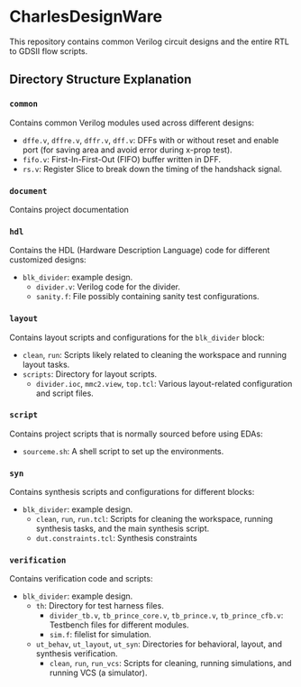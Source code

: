 # CharlesDesignWare

This repository contains common Verilog circuit designs and the entire RTL to GDSII flow scripts.  

## Directory Structure Explanation

### `common`
Contains common Verilog modules used across different designs:
- `dffe.v`, `dffre.v`, `dffr.v`, `dff.v`: DFFs with or without reset and enable port (for saving area and avoid error during x-prop test).
- `fifo.v`: First-In-First-Out (FIFO) buffer written in DFF.
- `rs.v`: Register Slice to break down the timing of the handshack signal.

### `document`
Contains project documentation

### `hdl`
Contains the HDL (Hardware Description Language) code for different customized designs:
- `blk_divider`: example design.
  - `divider.v`: Verilog code for the divider.
  - `sanity.f`: File possibly containing sanity test configurations.

### `layout`
Contains layout scripts and configurations for the `blk_divider` block:
- `clean`, `run`: Scripts likely related to cleaning the workspace and running layout tasks.
- `scripts`: Directory for layout scripts.
  - `divider.ioc`, `mmc2.view`, `top.tcl`: Various layout-related configuration and script files.

### `script`
Contains project scripts that is normally sourced before using EDAs:
- `sourceme.sh`: A shell script to set up the environments.

### `syn`
Contains synthesis scripts and configurations for different blocks:
- `blk_divider`: example design.
  - `clean`, `run`, `run.tcl`: Scripts for cleaning the workspace, running synthesis tasks, and the main synthesis script.
  - `dut.constraints.tcl`: Synthesis constraints

### `verification`
Contains verification code and scripts:
- `blk_divider`: example design.  
  - `th`: Directory for test harness files.
    - `divider_tb.v`, `tb_prince_core.v`, `tb_prince.v`, `tb_prince_cfb.v`: Testbench files for different modules.
    - `sim.f`: filelist for simulation.
  - `ut_behav`, `ut_layout`, `ut_syn`: Directories for behavioral, layout, and synthesis verification.
    - `clean`, `run`, `run_vcs`: Scripts for cleaning, running simulations, and running VCS (a simulator).
